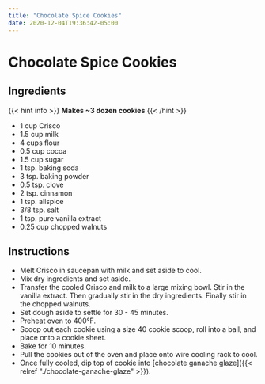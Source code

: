 ```yaml
---
title: "Chocolate Spice Cookies"
date: 2020-12-04T19:36:42-05:00
---
```


# Chocolate Spice Cookies

## Ingredients

{{< hint info >}}
**Makes ~3 dozen cookies**
{{< /hint >}}

- 1 cup Crisco
- 1.5 cup milk
- 4 cups flour
- 0.5 cup cocoa
- 1.5 cup sugar
- 1 tsp. baking soda
- 3 tsp. baking powder
- 0.5 tsp. clove
- 2 tsp. cinnamon
- 1 tsp. allspice
- 3/8 tsp. salt
- 1 tsp. pure vanilla extract
- 0.25 cup chopped walnuts

## Instructions

- Melt Crisco in saucepan with milk and set aside to cool.
- Mix dry ingredients and set aside.
- Transfer the cooled Crisco and milk to a large mixing bowl. Stir in the vanilla extract. Then gradually stir in the dry ingredients. Finally stir in the chopped walnuts.
- Set dough aside to settle for 30 - 45 minutes.
- Preheat oven to 400&deg;F.
- Scoop out each cookie using a size 40 cookie scoop, roll into a ball, and place onto a cookie sheet. 
- Bake for 10 minutes.
- Pull the cookies out of the oven and place onto wire cooling rack to cool.
- Once fully cooled, dip top of cookie into [chocolate ganache glaze]({{< relref "./chocolate-ganache-glaze" >}}).
